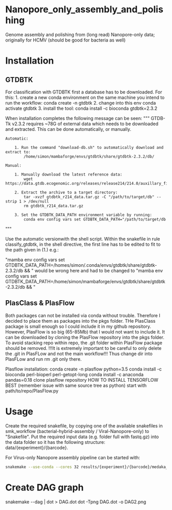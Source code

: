 # Nanopore_only_assembly_and_polishing
Genome assembly and polishing from (long read) Nanopore-only data; originally for HCMV (should be good for bacteria as well)

# Installation

## GTDBTK
For classification with GTDBTK first a database has to be downloaded.
For this:
    1. create a new conda environment on the same machine you intend to run the workflow:
        conda create -n gtdbtk
    2. change into this env
        conda activate gtdbtk
    3. install the tool:
        conda install -c bioconda gtdbtk=2.3.2

When installation completes the following message can be seen:
"""
    GTDB-Tk v2.3.2 requires ~78G of external data which needs to be downloaded
    and extracted. This can be done automatically, or manually.

    Automatic:

        1. Run the command "download-db.sh" to automatically download and extract to:
            /home/simon/mambaforge/envs/gtdbtk/share/gtdbtk-2.3.2/db/

    Manual:

        1. Manually download the latest reference data:
            wget https://data.gtdb.ecogenomic.org/releases/release214/214.0/auxillary_files/gtdbtk_r214_data.tar.gz

        2. Extract the archive to a target directory:
            tar -xvzf gtdbtk_r214_data.tar.gz -C "/path/to/target/db" --strip 1 > /dev/null
            rm gtdbtk_r214_data.tar.gz

        3. Set the GTDBTK_DATA_PATH environment variable by running:
            conda env config vars set GTDBTK_DATA_PATH="/path/to/target/db
"""

Use the automatic versionwith the shell script.
Within the snakefile in rule classify_gtdbtk, in the shell directive, the first
line has to be edited to fit to the path given in (1.) e.g.:

"mamba env config vars set GTDBTK_DATA_PATH=/homes/simon/.conda/envs/gtdbtk/share/gtdbtk-2.3.2/db && "
 would be wrong here and had to be changed to 
"mamba env config vars set GTDBTK_DATA_PATH=/home/simon/mambaforge/envs/gtdbtk/share/gtdbtk-2.3.2/db && "


## PlasClass & PlasFlow
Both packages can not be installed via conda without trouble.
Therefore I decided to place them as packages into the pkgs folder.
THe PlasClass package is small enough so I could include it in my github repository.
However, PlasFlow is so big (65-85Mb) that I would not want to include it.
It can be downloaded by cloning the PlasFlow repository into the pkgs folder.
To avoid stacking repo within repo, the .git folder within PlasFlow package should be removed.
!!!It is extremely important to be careful to only delete the .git in PlasFLow and not the main workflow!!!
Thus change dir into PlasFLow and run rm .git only there.

Plasflow installation:
conda create -n plasflow python=3.5
conda install -c bioconda perl-bioperl perl-getopt-long
conda install -c anaconda pandas=0.18
clone plasflow repository
HOW TO INSTALL TENSORFLOW BEST (remember issue with same source tree as python)
start with path/to/repo/PlasFlow.py

# Usage

Create the required snakefile, by copying one of the available snakefiles in smk_workflow (bacterial-hybrid-assembly / Viral-Nanopore-only) to "Snakefile".
Put the required input data (e.g. folder full with fastq.gz) into the data folder so it has the following structure: data/{experiment}/{barcode}.

For Virus-only Nanopore assembly pipeline can be started with: 
```sh
snakemake --use-conda --cores 32 results/{experiment}/{barcode}/medaka_flye/consensus.fasta results/{experiment}/{barcode}/medaka_canu/consensus.fasta
```


# Create DAG graph
snakemake --dag | dot > DAG.dot
dot -Tpng DAG.dot -o DAG2.png